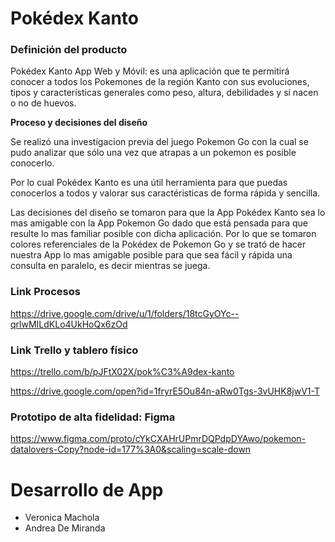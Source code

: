 # Pokédex Kanto

### Definición del producto

Pokédex Kanto App Web y Móvil: es una aplicación que te permitirá conocer a todos los Pokemones de la región Kanto con sus evoluciones, tipos y características generales como peso, altura, debilidades y si nacen o no de huevos.
 
**Proceso y decisiones del diseño**

Se realizó una investigacion previa del juego Pokemon Go con la cual se pudo analizar que sólo una vez que atrapas a un pokemon es posible conocerlo. 

Por lo cual Pokédex Kanto es una útil herramienta para que puedas conocerlos a todos y valorar sus caractéristicas de forma rápida y sencilla.

Las decisiones del diseño se tomaron para que la App Pokédex Kanto sea lo mas amigable con la App Pokemon Go dado que está pensada para que resulte lo mas familiar posible con dicha aplicación. Por lo que se tomaron colores referenciales de la Pokédex de Pokemon Go y se trató de hacer nuestra App lo mas amigable posible para que sea fácil y rápida una consulta en paralelo, es decir mientras se juega.


### Link Procesos ###
https://drive.google.com/drive/u/1/folders/18tcGyOYc--qrlwMILdKLo4UkHoQx6zOd


### Link Trello y tablero físico ###
https://trello.com/b/pJFtX02X/pok%C3%A9dex-kanto

https://drive.google.com/open?id=1fryrE5Ou84n-aRw0Tgs-3vUHK8jwV1-T


### Prototipo de alta fidelidad: Figma ###

https://www.figma.com/proto/cYkCXAHrUPmrDQPdpDYAwo/pokemon-datalovers-Copy?node-id=177%3A0&scaling=scale-down


# Desarrollo de App #
* Veronica Machola
* Andrea De Miranda